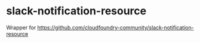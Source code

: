 # slack-notification-resource
Wrapper for https://github.com/cloudfoundry-community/slack-notification-resource
